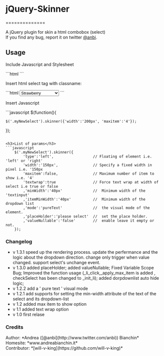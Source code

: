 <h1>jQuery-Skinner</h2>
==============

A jQuery plugin for skin a html combobox (select)
<br>
If you find any bug, report it on twitter [@anbi](http://www.twitter.com/anbi).

<h2>Usage</h2>
<p>Include Javascript and Stylesheet</p>
```html
<script src="js/jquery-skinner.js" type="text/javascript"></script>
<link href="css/jquery-skinner.css" rel="stylesheet" />
```
<p>Insert html select tag with classname:</p>
```html
<select class="myNewSelect">
	<option>Banana</option>
	<option>Cucumber</option>
	<option selected="selected">Strawberry</option>
	<option>Hedge apple</option>
	<option>Boysenberry</option>
	<option>Apple</option>
	<option>Pomegranate tree</option>
</select>
```
<p>Insert Javascript</p>
```javascript
$(function(){

	$('.myNewSelect').skinner({'width':'200px', 'maxitem':'4'});

});
```

<h3>List of params</h3>
```javascript
	$('.myNewSelect').skinner({
		'type':'left',					// Floating of element i.e. 'left' or 'right'
		'width':'150px',				// Specify a fixed width in pixel i.e. '150px
		'maxitem':false,				// Maximum number of item to show i.e. '4'
		'textwrap':true					// Force text wrap at width of select i.e true or false
		,'minWidth':'40px'				//	Minimum width of the 'textinput'
		,'itemMinWidth':'40px'			//	Minimum width of the dropdown list
		,'mode':'pureText'				//	the visual mode of the element.
		,'placeHolder':'please select'	//	set the place holder.
		,'valueNullable':'false'		//	enable leave it empty or not.
	});
```

<h3>Changelog</h3>
<ul>

<li>v 1.3.1 speed up the rendering process. 
		update the perfermance and the logic about the dropdown direction.
		change only trigger when value changed. 
		support select's unchange event.
		</li>
<li>v 1.3.0 added placeHolder; added valueNullable; Fixed Variable Scope Bug;
				Improved the function usage (_li_click,_apply_max_item is added
					, checkSelect has been changed to _init_li);
				added dorpdownlist auto hide logic;</li>
<li>v 1.2.2 add a ' pure text ' visual mode</li>
<li>v 1.2.1 add supports for setting the min-width attribute of the text of the select and its dropdown-list</li>
<li>v 1.2 added max item to show option</li>
<li>v 1.1 added text wrap option</li>
<li>v 1.0 first relase</li>
</ul>

<h3>Credits</h3>
Author: *Andrea ([@anbi](http://www.twitter.com/anbi)) Bianchin*<br>
Homesite: *www.andreabianchin.it*<br>
Contributor: *[will-v-king](https://github.com/will-v-king)*<br> 
